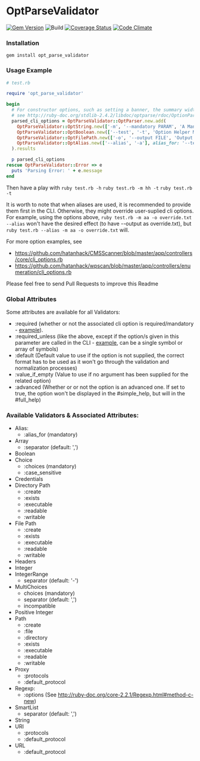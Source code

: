 OptParseValidator
=================

[![Gem Version](https://badge.fury.io/rb/opt_parse_validator.svg)](https://badge.fury.io/rb/opt_parse_validator)
![Build](https://github.com/hatanhack/OptParseValidator/workflows/Build/badge.svg)
[![Coverage Status](https://img.shields.io/coveralls/hatanhack/OptParseValidator.svg)](https://coveralls.io/r/hatanhack/OptParseValidator?branch=master)
[![Code Climate](https://api.codeclimate.com/v1/badges/56f0307bbbda6d41b99a/maintainability)](https://codeclimate.com/github/hatanhack/OptParseValidator/maintainability)


### Installation

```gem install opt_parse_validator```

### Usage Example

```ruby
# test.rb

require 'opt_parse_validator'

begin
  # For constructor options, such as setting a banner, the summary width and indent,
  # see http://ruby-doc.org/stdlib-2.4.2/libdoc/optparse/rdoc/OptionParser.html#method-c-new
  parsed_cli_options = OptParseValidator::OptParser.new.add(
    OptParseValidator::OptString.new(['-m', '--mandatory PARAM', 'A Mandatory CLI option'], required: true),
    OptParseValidator::OptBoolean.new(['--test', '-t', 'Option Helper Message']),
    OptParseValidator::OptFilePath.new(['-o', '--output FILE', 'Output to FILE'], writable: true, exists: false),
    OptParseValidator::OptAlias.new(['--alias', '-a'], alias_for: '--test -o file.txt')
  ).results

  p parsed_cli_options
rescue OptParseValidator::Error => e
  puts 'Parsing Error: ' + e.message
end
```

Then have a play with
```ruby test.rb -h```
```ruby test.rb -m hh -t```
```ruby test.rb -t```

It is worth to note that when aliases are used, it is recommended to provide them first in the CLI. Otherwise, they might override user-suplied cli options. For example, using the options above, ```ruby test.rb -m aa -o override.txt --alias``` won't have the desired effect (to have --output as override.txt), but ```ruby test.rb --alias -m aa -o override.txt``` will.

For more option examples, see
 - https://github.com/hatanhack/CMSScanner/blob/master/app/controllers/core/cli_options.rb
 - https://github.com/hatanhack/wpscan/blob/master/app/controllers/enumeration/cli_options.rb

Please feel free to send Pull Requests to improve this Readme

### Global Attributes

Some attributes are available for all Validators:
- :required (whether or not the associated cli option is required/mandatory - [example](https://github.com/hatanhack/CMSScanner/blob/master/app/controllers/core/cli_options.rb#L9)).
- :required_unless (like the above, except if the option/s given in this parameter are called in the CLI - [example](https://github.com/hatanhack/wpscan/blob/master/app/controllers/core.rb#L7), can be a single symbol or array of symbols)
- :default (Default value to use if the option is not supplied, the correct format has to be used as it won't go through the validation and normalization processes)
- :value_if_empty (Value to use if no argument has been supplied for the related option)
- :advanced (Whether or or not the option is an advanced one. If set to true, the option won't be displayed in the #simple_help, but will in the #full_help)

### Available Validators & Associated Attributes:
- Alias:
  - :alias_for (mandatory)
- Array
  - :separator (default: ',')
- Boolean
- Choice
  - :choices (mandatory)
  - :case_sensitive
- Credentials
- Directory Path
  - :create
  - :exists
  - :executable
  - :readable
  - :writable
- File Path
  - :create
  - :exists
  - :executable
  - :readable
  - :writable
- Headers
- Integer
- IntegerRange
  - separator (default: '-')
- MultiChoices
  - choices (mandatory)
  - separator (default: ',')
  - incompatible
- Positive Integer
- Path
  - :create
  - :file
  - :directory
  - :exists
  - :executable
  - :readable
  - :writable
- Proxy
  - :protocols
  - :default_protocol
- Regexp:
  - :options (See http://ruby-doc.org/core-2.2.1/Regexp.html#method-c-new)
- SmartList
  - separator (default: ',')
- String
- URI
  - :protocols
  - :default_protocol
- URL
  - :default_protocol

